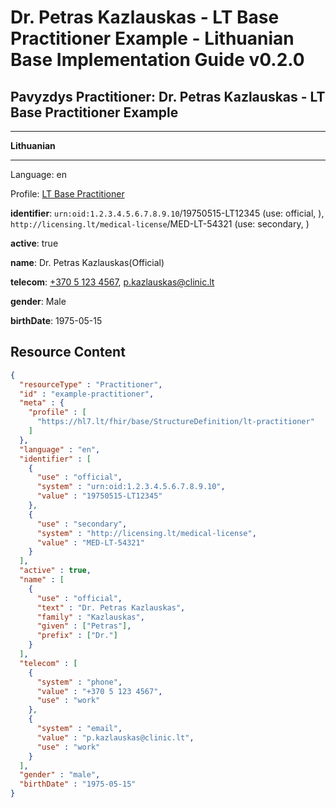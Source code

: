 # Dr. Petras Kazlauskas - LT Base Practitioner Example - Lithuanian Base Implementation Guide v0.2.0

## Pavyzdys Practitioner: Dr. Petras Kazlauskas - LT Base Practitioner Example

-------

**Lithuanian**

-------

Language: en

Profile: [LT Base Practitioner](StructureDefinition-lt-practitioner.md)

**identifier**: `urn:oid:1.2.3.4.5.6.7.8.9.10`/19750515-LT12345 (use: official, ), `http://licensing.lt/medical-license`/MED-LT-54321 (use: secondary, )

**active**: true

**name**: Dr. Petras Kazlauskas(Official)

**telecom**: [+370 5 123 4567](tel:+37051234567), [p.kazlauskas@clinic.lt](mailto:p.kazlauskas@clinic.lt)

**gender**: Male

**birthDate**: 1975-05-15



## Resource Content

```json
{
  "resourceType" : "Practitioner",
  "id" : "example-practitioner",
  "meta" : {
    "profile" : [
      "https://hl7.lt/fhir/base/StructureDefinition/lt-practitioner"
    ]
  },
  "language" : "en",
  "identifier" : [
    {
      "use" : "official",
      "system" : "urn:oid:1.2.3.4.5.6.7.8.9.10",
      "value" : "19750515-LT12345"
    },
    {
      "use" : "secondary",
      "system" : "http://licensing.lt/medical-license",
      "value" : "MED-LT-54321"
    }
  ],
  "active" : true,
  "name" : [
    {
      "use" : "official",
      "text" : "Dr. Petras Kazlauskas",
      "family" : "Kazlauskas",
      "given" : ["Petras"],
      "prefix" : ["Dr."]
    }
  ],
  "telecom" : [
    {
      "system" : "phone",
      "value" : "+370 5 123 4567",
      "use" : "work"
    },
    {
      "system" : "email",
      "value" : "p.kazlauskas@clinic.lt",
      "use" : "work"
    }
  ],
  "gender" : "male",
  "birthDate" : "1975-05-15"
}

```
